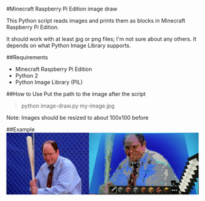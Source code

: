 #Minecraft Raspberry Pi Edition image draw

This Python script reads images and prints them as blocks in Minecraft Raspberry Pi Edition.

It should work with at least jpg or png files; I'm not sure about any others. It depends on what Python Image Library supports.

##Requirements
- Minecraft Raspberry Pi Edition
- Python 2
- Python Image Library (PIL)

##How to Use
Put the path to the image after the script
>python image-draw.py my-image.jpg

Note: Images should be resized to about 100x100 before 

##Example
![example](costanza-image-to-minecraft.jpg)